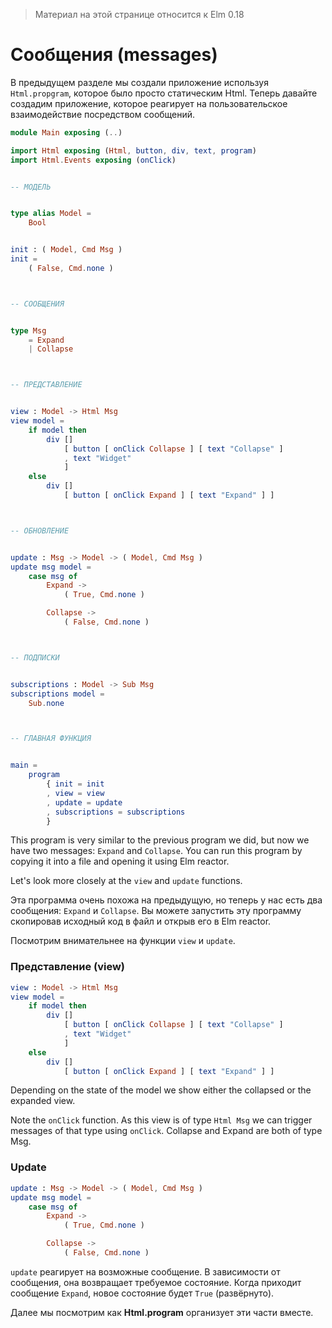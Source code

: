 > Материал на этой странице относится к Elm 0.18

# Сообщения (messages)

В предыдущем разделе мы создали приложение используя `Html.propgram`, которое было просто статическим Html. Теперь давайте создадим приложение, которое реагирует на пользовательское взаимодействие посредством сообщений.

```elm
module Main exposing (..)

import Html exposing (Html, button, div, text, program)
import Html.Events exposing (onClick)


-- МОДЕЛЬ


type alias Model =
    Bool


init : ( Model, Cmd Msg )
init =
    ( False, Cmd.none )



-- СООБЩЕНИЯ


type Msg
    = Expand
    | Collapse



-- ПРЕДСТАВЛЕНИЕ


view : Model -> Html Msg
view model =
    if model then
        div []
            [ button [ onClick Collapse ] [ text "Collapse" ]
            , text "Widget"
            ]
    else
        div []
            [ button [ onClick Expand ] [ text "Expand" ] ]



-- ОБНОВЛЕНИЕ


update : Msg -> Model -> ( Model, Cmd Msg )
update msg model =
    case msg of
        Expand ->
            ( True, Cmd.none )

        Collapse ->
            ( False, Cmd.none )



-- ПОДПИСКИ


subscriptions : Model -> Sub Msg
subscriptions model =
    Sub.none



-- ГЛАВНАЯ ФУНКЦИЯ


main =
    program
        { init = init
        , view = view
        , update = update
        , subscriptions = subscriptions
        }
```

This program is very similar to the previous program we did, but now we have two messages: `Expand` and `Collapse`. You can run this program by copying it into a file and opening it using Elm reactor. 

Let's look more closely at the `view` and `update` functions.

Эта программа очень похожа на предыдущую, но теперь у нас есть два сообщения: `Expand` и `Collapse`. Вы можете запустить эту программу скопировав исходный код в файл и открыв его в Elm reactor.

Посмотрим внимательнее на функции `view` и `update`.

### Представление (view)

```elm
view : Model -> Html Msg
view model =
    if model then
        div []
            [ button [ onClick Collapse ] [ text "Collapse" ]
            , text "Widget"
            ]
    else
        div []
            [ button [ onClick Expand ] [ text "Expand" ] ]
```

Depending on the state of the model we show either the collapsed or the expanded view. 

Note the `onClick` function. As this view is of type `Html Msg` we can trigger messages of that type using `onClick`. Collapse and Expand are both of type Msg.

### Update

```elm
update : Msg -> Model -> ( Model, Cmd Msg )
update msg model =
    case msg of
        Expand ->
            ( True, Cmd.none )

        Collapse ->
            ( False, Cmd.none )
```

`update` реагирует на возможные сообщение. В зависимости от сообщения, она возвращает требуемое состояние. Когда приходит сообщение `Expand`, новое состояние будет `True` (развёрнуто). 

Далее мы посмотрим как __Html.program__ организует эти части вместе.
